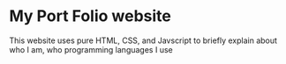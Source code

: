 # My Port Folio website
This website uses pure HTML, CSS, and Javscript to briefly explain about who I am, who programming languages I use
